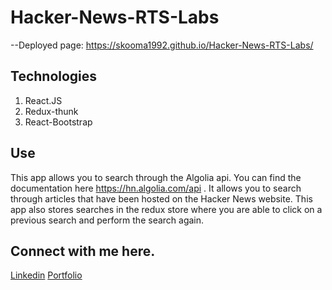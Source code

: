 # Hacker-News-RTS-Labs

--Deployed page: https://skooma1992.github.io/Hacker-News-RTS-Labs/

## Technologies
1. React.JS
2. Redux-thunk
4. React-Bootstrap

## Use

This app allows you to search through the Algolia api.  You can find the documentation here https://hn.algolia.com/api .  It allows you to search through articles that have been hosted on the Hacker News website.  This app also stores searches in the redux store where you are able to click on a previous search and perform the search again. 

## Connect with me here. 

 [Linkedin](https://www.linkedin.com/in/jake-upson-766ab7192/)
 [Portfolio](https://skooma1992.github.io/Portfolio/)